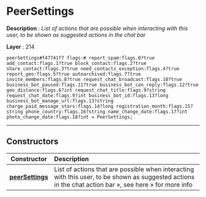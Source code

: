 # PeerSettings

**Description** : *List of actions that are possible when interacting with this user, to be shown as suggested actions in the chat bar*

**Layer** : 214

```tl
peerSettings#f47741f7 flags:# report_spam:flags.0?true add_contact:flags.1?true block_contact:flags.2?true share_contact:flags.3?true need_contacts_exception:flags.4?true report_geo:flags.5?true autoarchived:flags.7?true invite_members:flags.8?true request_chat_broadcast:flags.10?true business_bot_paused:flags.11?true business_bot_can_reply:flags.12?true geo_distance:flags.6?int request_chat_title:flags.9?string request_chat_date:flags.9?int business_bot_id:flags.13?long business_bot_manage_url:flags.13?string charge_paid_message_stars:flags.14?long registration_month:flags.15?string phone_country:flags.16?string name_change_date:flags.17?int photo_change_date:flags.18?int = PeerSettings;
```

---

## Constructors

| Constructor | Description |
| :---: | :--- |
| [**peerSettings**](constructor/peerSettings) | List of actions that are possible when interacting with this user, to be shown as suggested actions in the chat action bar », see here » for more info |